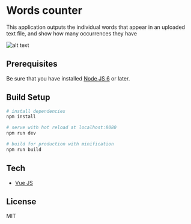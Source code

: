 # Words counter

This application outputs the individual words that appear in an uploaded text file, and show how many occurrences they have

![alt text](https://user-images.githubusercontent.com/8799407/28241909-02dcf15a-6964-11e7-9d0f-30548d5cc2aa.gif)

## Prerequisites

Be sure that you have installed [Node JS 6](https://nodejs.org/en/download/) or later.

## Build Setup

``` bash
# install dependencies
npm install

# serve with hot reload at localhost:8080
npm run dev

# build for production with minification
npm run build
```

## Tech
- [Vue JS](https://vuejs.org/)

## License
MIT
